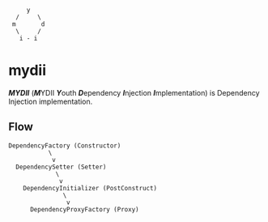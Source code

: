 ```
     y
  /     \
 m       d
  \     /
   i - i
```

# mydii

***MYDII*** (***M***YDII ***Y***outh ***D***ependency ***I***njection ***I***mplementation)
is Dependency Injection implementation.

## Flow

```
DependencyFactory (Constructor)
           \
            v
  DependencySetter (Setter)
             \
              v
    DependencyInitializer (PostConstruct)
               \
                v
      DependencyProxyFactory (Proxy)
```
